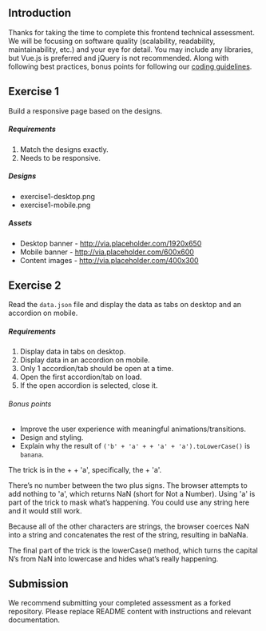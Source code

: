 Introduction
---
Thanks for taking the time to complete this frontend technical assessment. We will be focusing on software quality (scalability, readability, maintainability, etc.) and your eye for detail. You may include any libraries, but Vue.js is preferred and jQuery is not recommended. Along with following best practices, bonus points for following our [coding guidelines](https://github.com/mindarc/frontend-assessment/wiki/Coding-guidelines). 

Exercise 1
---
Build a responsive page based on the designs.

##### Requirements
1. Match the designs exactly.
2. Needs to be responsive.

##### Designs
* exercise1-desktop.png
* exercise1-mobile.png

##### Assets
* Desktop banner - http://via.placeholder.com/1920x650
* Mobile banner - http://via.placeholder.com/600x600
* Content images - http://via.placeholder.com/400x300

Exercise 2
---
Read the `data.json` file and display the data as tabs on desktop and an accordion on mobile.

##### Requirements
1. Display data in tabs on desktop.
2. Display data in an accordion on mobile.
3. Only 1 accordion/tab should be open at a time.
4. Open the first accordion/tab on load.
5. If the open accordion is selected, close it.

###### Bonus points
* Improve the user experience with meaningful animations/transitions.
* Design and styling.
* Explain why the result of `('b' + 'a' + + 'a' + 'a').toLowerCase()` is `banana`.

The trick is in the + + 'a', specifically, the + 'a'.

There’s no number between the two plus signs. The browser attempts to add nothing to 'a', which returns NaN (short for Not a Number). Using 'a' is part of the trick to mask what’s happening. You could use any string here and it would still work.

Because all of the other characters are strings, the browser coerces NaN into a string and concatenates the rest of the string, resulting in baNaNa.

The final part of the trick is the lowerCase() method, which turns the capital N’s from NaN into lowercase and hides what’s really happening.

Submission
---
We recommend submitting your completed assessment as a forked repository. Please replace README content with instructions and relevant documentation. 
